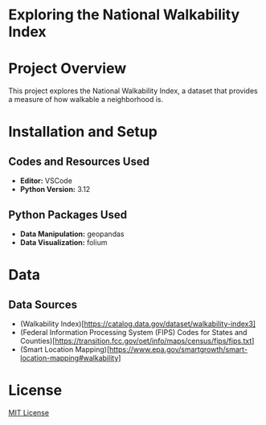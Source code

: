 <!-- <p align="center">
  <img src="assets/Starbucks-Logo.png" width="200"> # Insert Image here
</p> -->

# Exploring the National Walkability Index

# Project Overview
This project explores the National Walkability Index, a dataset that provides a measure of how walkable a neighborhood is. 

# Installation and Setup

## Codes and Resources Used
- **Editor:** VSCode
- **Python Version:** 3.12

## Python Packages Used
- **Data Manipulation:** geopandas
- **Data Visualization:** folium


# Data
## Data Sources
- (Walkability Index)[https://catalog.data.gov/dataset/walkability-index3]
- (Federal Information Processing System (FIPS) Codes for States and Counties)[https://transition.fcc.gov/oet/info/maps/census/fips/fips.txt]
- (Smart Location Mapping)[https://www.epa.gov/smartgrowth/smart-location-mapping#walkability]

# License
[MIT License](https://opensource.org/license/mit/)
